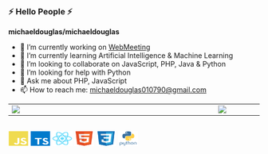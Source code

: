 ### ⚡ Hello People ⚡

**michaeldouglas/michaeldouglas**

- 🔭 I’m currently working on [WebMeeting](http://webmeeting1.com.br)
- 🌱 I’m currently learning Artificial Intelligence
  & Machine Learning
- 👯 I’m looking to collaborate on JavaScript, PHP, Java & Python
- 🤔 I’m looking for help with Python
- 💬 Ask me about PHP, JavaScript
- 📫 How to reach me: michaeldouglas010790@gmail.com

<center>
  <table>  
    <tr>
        <td><img width="400px" align="left" src="https://github-readme-stats.vercel.app/api/top-langs/?username=michaeldouglas&hide=html&layout=compact&theme=radical"</td>
        <td><img width="495px" align="left" src="https://github-readme-stats.vercel.app/api?username=michaeldouglas&theme=radical"/></td>
    </tr>   
  </table>
</center>

<div style="display: inline_block"><br>
    <img align="center" alt="Wini-Js" height="30" width="40" src="https://raw.githubusercontent.com/devicons/devicon/master/icons/javascript/javascript-plain.svg">
    <img align="center" alt="Wini-Ts" height="30" width="40" src="https://raw.githubusercontent.com/devicons/devicon/master/icons/typescript/typescript-plain.svg">
    <img align="center" alt="Wini-React" height="30" width="40" src="https://raw.githubusercontent.com/devicons/devicon/master/icons/react/react-original.svg">
    <img align="center" alt="Wini-HTML" height="30" width="40" src="https://raw.githubusercontent.com/devicons/devicon/master/icons/html5/html5-original.svg">
    <img align="center" alt="Wini-CSS" height="30" width="40" src="https://raw.githubusercontent.com/devicons/devicon/master/icons/css3/css3-original.svg">
  
   <img align="center" alt="Wini-CSS" height="30" width="40" src="https://github.com/devicons/devicon/blob/master/icons/python/python-original-wordmark.svg">

  
</div>
